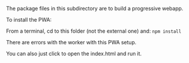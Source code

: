 The package files in this subdirectory are to build a progressive webapp.

To install the PWA: 

From a terminal, cd to this folder (not the external one) and:
`npm install`

There are errors with the worker with this PWA setup.

You can also just click to open the index.html and run it.